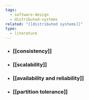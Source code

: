 ```yaml
---
tags:
  - software-design
  - distributed-systems
related: "[[distributed systems]]"
type:
  - literature
---
```


- ### [[consistency]] 
- ### [[scalability]]
- ### [[availability and reliability]]
- ### [[partition tolerance]] 
